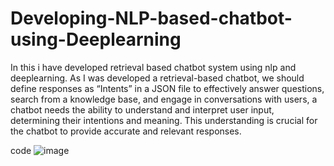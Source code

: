 # Developing-NLP-based-chatbot-using-Deeplearning
In this i have developed retrieval based chatbot system using nlp and deeplearning.
As I was developed a retrieval-based chatbot, we should define responses as “Intents” in a JSON file to effectively answer questions, search from a knowledge base, and engage in conversations with users, a chatbot needs the ability to understand and interpret user input, determining their intentions and meaning. This understanding is crucial for the chatbot to provide accurate and relevant responses.


code
![image](https://github.com/rak-shi/Developing-NLP-based-chatbot-using-Deeplearning/assets/122455761/7dbb04c4-52eb-43f0-bea7-210d8b0c6443)
